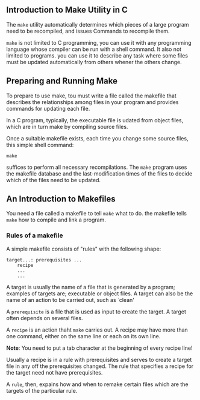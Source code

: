 ## Introduction to Make Utility in C 

The `make` utility automatically determines which pieces of a large program need to be recompiled, and issues 
Commands to recompile them.

`make` is not limited to C programming, you can use it with any programming language whose compiler can be run
with a shell command. It also not limited to programs. you can use it to describe any task where some files must be updated automatically from others whener the others change.

## Preparing and Running Make

To prepare to use make, tou must write a file called the makefile that describes the relationships among files in your program and provides commands for updating each file. 

In a C program, typically, the executable file is udated from object files, which are in turn make by compiling source files.

Once a suitable makefile exists, each time you change some source files, this simple shell command: 

```
make

```

suffices to perform all necessary recompilations. The `make` program uses the makefile database and the last-modification times of the files to decide which of the files need to be updated. 

## An Introduction to Makefiles

You need a file called a makefile to tell `make` what to do. the makefile tells `make` how to compile and link a program.

### Rules of a makefile

A simple makefile consists of "rules" with the following shape: 

```
target...: prerequisites ...
	recipe
	...
	...
```

A target is usually the name of a file that is generated by a program; examples of targets are; 
executable or object files. A target can also be the name of an action to be carried out, such as `clean'

A `prerequisite` is a file that is used as input to create the target. A target often depends on several files.

A `recipe` is an action thaht `make` carries out. A recipe may have more than one command, either on the same line or each on its own line. 

**Note**: You need to put a tab character at the beginning of every recipe line!

Usually a recipe is in a rule with prerequisites and serves to create a target file in any off the prerequisites changed. The rule that specifies a recipe for the target need not have prerequisites.

A `rule`, then, expains how and when to remake certain files which are the targets of the particular rule.


